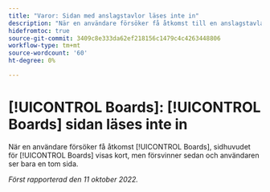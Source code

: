 ```yaml
---
title: "Varor: Sidan med anslagstavlor läses inte in"
description: "När en användare försöker få åtkomst till en anslagstavla visas kortfattat rubriken för en anslagstavla, men sedan försvinner den och användaren ser bara en tom sida."
hidefromtoc: true
source-git-commit: 3409c8e333da62ef218156c1479c4c4263448806
workflow-type: tm+mt
source-wordcount: '60'
ht-degree: 0%

---
```



# [!UICONTROL Boards]: [!UICONTROL Boards] sidan läses inte in

När en användare försöker få åtkomst [!UICONTROL Boards], sidhuvudet för [!UICONTROL Boards] visas kort, men försvinner sedan och användaren ser bara en tom sida.

_Först rapporterad den 11 oktober 2022._

